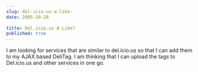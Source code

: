 ```yaml
---
slug: del-icio-us-a-like-
date: 2005-10-28
 
title: Del.icio.us A Like?
published: true
---
```

I am looking for services that are similar to del.icio.us so that I can add them to my AJAX based DeliTag. I am thinking that I can upload the tags to Del.icio.us and other services in one go.<p />

